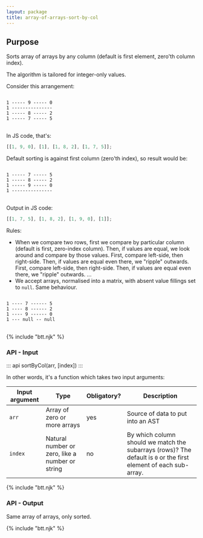 ```yaml
---
layout: package
title: array-of-arrays-sort-by-col
---
```


## Purpose

Sorts array of arrays by any column (default is first element, zero'th column index).

The algorithm is tailored for integer-only values.

Consider this arrangement:

<pre>
<code>
1 &#x2D;&#x2D;&#x2D;&#x2D;&#x2D; 9 &#x2D;&#x2D;&#x2D;&#x2D;&#x2D; 0
1 &#x2D;&#x2D;&#x2D;&#x2D;&#x2D;&#x2D;&#x2D;&#x2D;&#x2D;&#x2D;&#x2D;&#x2D;&#x2D;&#x2D;&#x2D;
1 &#x2D;&#x2D;&#x2D;&#x2D;&#x2D; 8 &#x2D;&#x2D;&#x2D;&#x2D;&#x2D; 2
1 &#x2D;&#x2D;&#x2D;&#x2D;&#x2D; 7 &#x2D;&#x2D;&#x2D;&#x2D;&#x2D; 5
</code>
</pre>

In JS code, that's:

```js
[[1, 9, 0], [1], [1, 8, 2], [1, 7, 5]];
```

Default sorting is against first column (zero'th index), so result would be:

<pre>
<code>
1 &#x2D;&#x2D;&#x2D;&#x2D;&#x2D; 7 &#x2D;&#x2D;&#x2D;&#x2D;&#x2D; 5
1 &#x2D;&#x2D;&#x2D;&#x2D;&#x2D; 8 &#x2D;&#x2D;&#x2D;&#x2D;&#x2D; 2
1 &#x2D;&#x2D;&#x2D;&#x2D;&#x2D; 9 &#x2D;&#x2D;&#x2D;&#x2D;&#x2D; 0
1 &#x2D;&#x2D;&#x2D;&#x2D;&#x2D;&#x2D;&#x2D;&#x2D;&#x2D;&#x2D;&#x2D;&#x2D;&#x2D;&#x2D;&#x2D;
</code>
</pre>

Output in JS code:

```js
[[1, 7, 5], [1, 8, 2], [1, 9, 0], [1]];
```

Rules:

- When we compare two rows, first we compare by particular column (default is first, zero-index column). Then, if values are equal, we look around and compare by those values. First, compare left-side, then right-side. Then, if values are equal even there, we "ripple" outwards. First, compare left-side, then right-side. Then, if values are equal even there, we "ripple" outwards. ...
- We accept arrays, normalised into a matrix, with absent value fillings set to `null`. Same behaviour.

<pre>
<code>
1 &#x2D;&#x2D;&#x2D;&#x2D; 7 &#x2D;&#x2D;&#x2D;&#x2D;&#x2D;&#x2D; 5
1 &#x2D;&#x2D;&#x2D;&#x2D; 8 &#x2D;&#x2D;&#x2D;&#x2D;&#x2D;&#x2D; 2
1 &#x2D;&#x2D;&#x2D;&#x2D; 9 &#x2D;&#x2D;&#x2D;&#x2D;&#x2D;&#x2D; 0
1 &#x2D;&#x2D;&#x2D; null &#x2D;&#x2D; null
</code>
</pre>

{% include "btt.njk" %}

### API - Input

::: api
sortByCol(arr, [index])
:::

In other words, it's a function which takes two input arguments:

| Input argument | Type                                            | Obligatory? | Description                                                                                                      |
| -------------- | ----------------------------------------------- | ----------- | ---------------------------------------------------------------------------------------------------------------- |
| `arr`          | Array of zero or more arrays                    | yes         | Source of data to put into an AST                                                                                |
| `index`        | Natural number or zero, like a number or string | no          | By which column should we match the subarrays (rows)? The default is `0` or the first element of each sub-array. |

{% include "btt.njk" %}

### API - Output

Same array of arrays, only sorted.

{% include "btt.njk" %}

